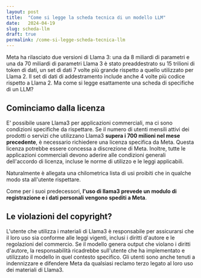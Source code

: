 ```yaml
---
layout: post
title:  "Come si legge la scheda tecnica di un modello LLM"
date:   2024-04-19
slug: scheda-llm
draft: true
permalink: /come-si-legge-scheda-tecnica-llm
---
```


Meta ha rilasciato due versioni di Llama 3: una da 8 miliardi di parametri e una da 70 miliardi di parametri
Llama 3 è stato preaddestrato su 15 trilioni di token di dati, un set di dati 7 volte più grande rispetto a quello utilizzato per Llama 2. Il set di dati di addestramento include anche 4 volte più codice rispetto a Llama 2.
Ma come si legge esattamente una scheda di specifiche di un LLM?

## Cominciamo dalla licenza
E' possibile usare Llama3 per applicazioni commerciali, ma ci sono condizioni specifiche da rispettare. Se il numero di utenti mensili attivi dei prodotti o servizi che utilizzano Llama3 **supera i 700 milioni nel mese precedente**, è necessario richiedere una licenza specifica da Meta. Questa licenza potrebbe essere concessa a discrezione di Meta. Inoltre, tutte le applicazioni commerciali devono aderire alle condizioni generali dell'accordo di licenza, incluse le norme di utilizzo e le leggi applicabili.

Naturalmente è allegata una chilometrica lista di usi proibiti che in qualche modo sta all'utente rispettare.

Come per i suoi predecessori, **l'uso di llama3 prevede un modulo di registrazione e i dati personali vengono spediti a Meta**.

## Le violazioni del copyright?

L'utente che utilizza i materiali di Llama3 è responsabile per assicurarsi che il loro uso sia conforme alle leggi vigenti, inclusi i diritti d'autore e le regolazioni del commercio. Se il modello genera output che violano i diritti d'autore, la responsabilità ricadrebbe sull'utente che ha implementato e utilizzato il modello in quel contesto specifico. Gli utenti sono anche tenuti a indennizzare e difendere Meta da qualsiasi reclamo terzo legato al loro uso dei materiali di Llama3.

